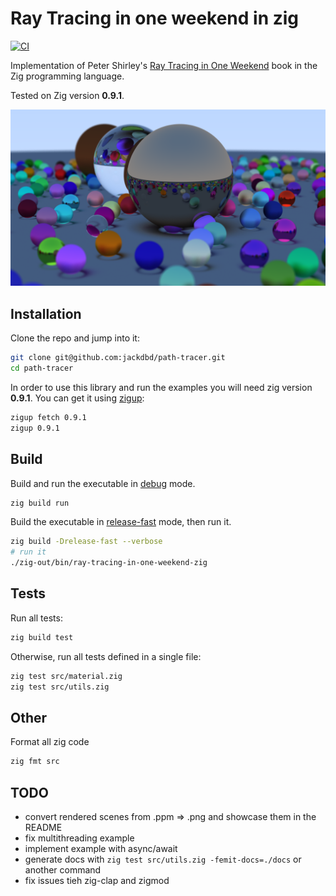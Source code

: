 # Ray Tracing in one weekend in zig

[![CI](https://github.com/jackdbd/path-tracer/actions/workflows/ci.yaml/badge.svg)](https://github.com/jackdbd/path-tracer/actions/workflows/ci.yaml)

Implementation of Peter Shirley's [Ray Tracing in One Weekend](https://github.com/RayTracing/raytracing.github.io) book in the Zig programming language.

Tested on Zig version **0.9.1**.

![scene 21 rendered with 150 samples per pixel, depth 6, seed 456](./images/demo.png)

## Installation

Clone the repo and jump into it:

```sh
git clone git@github.com:jackdbd/path-tracer.git
cd path-tracer
```

In order to use this library and run the examples you will need zig version **0.9.1**. You can get it using [zigup](https://github.com/marler8997/zigup):

```sh
zigup fetch 0.9.1
zigup 0.9.1
```

## Build

Build and run the executable in [debug](https://ziglang.org/documentation/master/#Debug) mode.

```sh
zig build run
```

Build the executable in [release-fast](https://ziglang.org/documentation/master/#ReleaseFast) mode, then run it.

```sh
zig build -Drelease-fast --verbose
# run it
./zig-out/bin/ray-tracing-in-one-weekend-zig
```

## Tests

Run all tests:

```sh
zig build test
```

Otherwise, run all tests defined in a single file:

```sh
zig test src/material.zig
zig test src/utils.zig
```

## Other

Format all zig code

```sh
zig fmt src
```

## TODO

- convert rendered scenes from .ppm => .png and showcase them in the README
- fix multithreading example
- implement example with async/await
- generate docs with `zig test src/utils.zig -femit-docs=./docs` or another command
- fix issues tieh zig-clap and zigmod
